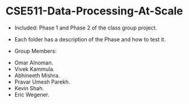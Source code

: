 # CSE511-Data-Processing-At-Scale

* Included: Phase 1 and Phase 2 of the class group project. 
* Each folder has a description of the Phase and how to test it.

* Group Members:

- Omar Alnoman.
- Vivek Kammula.
- Abhineeth Mishra.
- Pravar Umesh Parekh.
- Kevin Shah.
- Eric Wegener.
